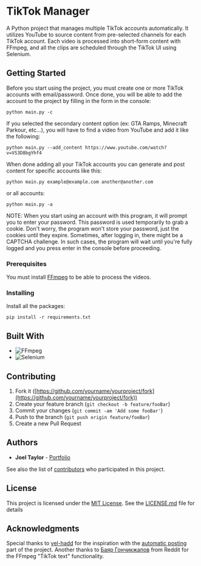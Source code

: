 # TikTok Manager

A Python project that manages multiple TikTok accounts automatically. It utilizes YouTube to source content from pre-selected channels for each TikTok account. Each video is processed into short-form content with FFmpeg, and all the clips are scheduled through the TikTok UI using Selenium.

## Getting Started

Before you start using the project, you must create one or more TikTok accounts with email/password. Once done, you will be able to add the account to the project by filling in the form in the console:

```
python main.py -c
```

If you selected the secondary content option (ex: GTA Ramps, Minecraft Parkour, etc...), you will have to find a video from YouTube and add it like the following:

```
python main.py --add_content https://www.youtube.com/watch?v=VS3D8bgYhf4
```

When done adding all your TikTok accounts you can generate and post content for specific accounts like this:

```
python main.py example@example.com another@another.com
```

or all accounts:

```
python main.py -a
```

NOTE: When you start using an account with this program, it will prompt you to enter your password. This password is used temporarily to grab a cookie. Don't worry, the program won't store your password, just the cookies until they expire. Sometimes, after logging in, there might be a CAPTCHA challenge. In such cases, the program will wait until you're fully logged and you press enter in the console before proceeding.

### Prerequisites

You must install [FFmpeg](https://ffmpeg.org/download.html) to be able to process the videos.

### Installing

Install all the packages:

```
pip install -r requirements.txt
```

## Built With

- ![FFmpeg](https://a11ybadges.com/badge?logo=ffmpeg)
- ![Selenium](https://a11ybadges.com/badge?logo=selenium)

## Contributing

1.  Fork it ([https://github.com/yourname/yourproject/fork](https://github.com/yourname/yourproject/fork))
2.  Create your feature branch (`git checkout -b feature/fooBar`)
3.  Commit your changes (`git commit -am 'Add some fooBar'`)
4.  Push to the branch (`git push origin feature/fooBar`)
5.  Create a new Pull Request

## Authors

- **Joel Taylor** - [Portfolio](https://joeltaylor.business)

See also the list of [contributors](https://github.com/PurpleBooth/a-good-readme-template/contributors) who participated in this project.

## License

This project is licensed under the [MIT License](LICENSE.md). See the [LICENSE.md](LICENSE.md) file for details

## Acknowledgments

Special thanks to [yel-hadd](https://github.com/yel-hadd) for the inspiration with the [automatic posting](https://github.com/yel-hadd/tiktok-auto-poster) part of the project. Another thanks to [Баяр Гончикжапов](https://stackoverflow.com/questions/75598230/how-to-draw-text-on-a-rectangle-with-rounded-corners-using-ffmpeg) from Reddit for the FFmpeg "TikTok text" functionality.
